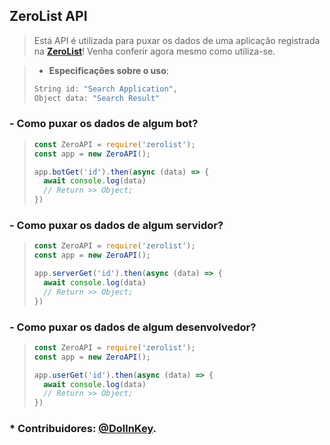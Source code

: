 ## ZeroList API
> Está API é utilizada para puxar os dados de uma aplicação registrada na **[ZeroList](https://google.com)**! Venha conferir agora mesmo como utiliza-se.

> * **Especificações sobre o uso**:
> ```cs
> String id: "Search Application",
> Object data: "Search Result"

### - Como puxar os dados de algum bot?
> ```js
> const ZeroAPI = require('zerolist');
> const app = new ZeroAPI();
> 
> app.botGet('id').then(async (data) => {
>   await console.log(data)
>   // Return >> Object;
> })
> ```

### - Como puxar os dados de algum servidor?
> ```js
> const ZeroAPI = require('zerolist');
> const app = new ZeroAPI();
> 
> app.serverGet('id').then(async (data) => {
>   await console.log(data)
>   // Return >> Object;
> })
> ```

### - Como puxar os dados de algum desenvolvedor?
> ```js
> const ZeroAPI = require('zerolist');
> const app = new ZeroAPI();
> 
> app.userGet('id').then(async (data) => {
>   await console.log(data)
>   // Return >> Object;
> })
> ```

### * Contribuidores: [@DollnKey](https://github.com/DollnKey).
